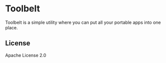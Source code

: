 # Toolbelt
Toolbelt is a simple utility where you can put all your portable apps into one place.

## License
Apache License 2.0